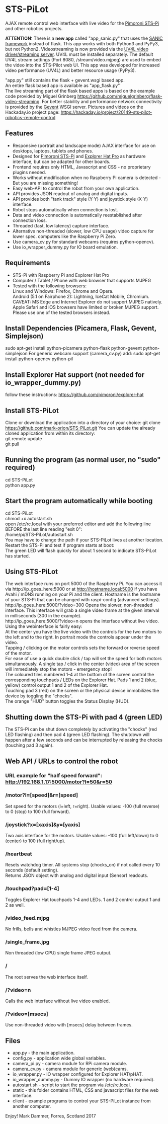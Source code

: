 # STS-PiLot
AJAX remote control web interface with live video for the [Pimoroni STS-Pi](https://shop.pimoroni.com/products/sts-pi) and other robotics projects.  
  
**ATTENTION:** There is a **new app** called "app_sanic.py" that uses the [SANIC framework](https://github.com/huge-success/sanic) instead of flask. This app works with both Python3 and PyPy3, but not Python2. Videostreaming is now provided via the [UV4L video driver/streaming server](https://www.linux-projects.org/uv4l/). UV4L must be installed separately. The default UV4L stream settings (Port 8080, /stream/video.mjpeg) are used to embed the video into the STS-Pilot web UI. This app was developed for increased video performance (UV4L) and better resource usage (PyPy3).  
  
"app.py" still contains the flask + gevent.wsgi based app.  
An entire flask based app is available as "app_flask.py"  
The live streaming part of the flask based apps is based on the example code provided by Miguel Grinberg https://github.com/miguelgrinberg/flask-video-streaming. For better stability and performance network connectivity is provided by the [Gevent](http://www.gevent.org) WSGI server.
Pictures and videos on the Hackaday.io project page: https://hackaday.io/project/20149-sts-pilot-robotics-remote-control

## Features
* Responsive (portrait and landscape mode) AJAX interface for use on desktops, laptops, tablets and phones.
* Designed for [Pimoroni STS-Pi](https://shop.pimoroni.com/products/sts-pi) and [Explorer Hat Pro](https://shop.pimoroni.com/products/explorer-hat) as hardware interface, but can be adapted for other boards.
* Frontend requires only HTML, Javascript and CSS - no proprietary plugins needed.
* Works without modification when no Raspberry Pi camera is detected - But you are missing something!
* Easy web-API to control the robot from your own application.
* API provides JSON readout of analog and digital inputs.
* API provides both "tank track" style (Y-Y) and joystick style (X-Y) interface.
* Robot stops automatically when connection is lost.
* Data and video connection is automatically reestablished after connection loss.
* Threaded (fast, low latency) capture interface.
* Alternative non-threaded (slower, low CPU usage) video capture for lower spec. computers like the Raspberry Pi Zero.
* Use camera_cv.py for standard webcams (requires python-opencv).
* Use io_wrapper_dummy.py for IO board emulation.

## Requirements
* STS-Pi with Raspberry Pi and Explorer Hat Pro
* Computer / Tablet / Phone with web browser that supports MJPEG
* Tested with the following browsers:  
Linux and Windows: Firefox, Chrome and Opera.  
Android (5.1 on Fairphone 2): Lightning, IceCat Mobile, Chromium.  
CAVEAT: MS Edge and Internet Explorer do not support MJPEG natively.  
Apple Safari and iOS browsers have limited or broken MJPEG support.  
Please use one of the tested browsers instead.

## Install Dependencies (Picamera, Flask, Gevent, Simplejson)
sudo apt-get install python-picamera python-flask python-gevent python-simplejson
For generic webcam support (camera_cv.py) add: sudo apt-get install python-opencv python-pil

## Install Explorer Hat support (not needed for io_wrapper_dummy.py)
follow these instructions: https://github.com/pimoroni/explorer-hat

## Install STS-PiLot
Clone or download the application into a directory of your choice:
git clone https://github.com/mark-orion/STS-PiLot.git
You can update the already cloned application from within its directory:  
git remote update  
git pull

## Running the program (as normal user, no "sudo" required)  
cd STS-PiLot  
python app.py  

## Start the program automatically while booting
cd STS-PiLot  
chmod +x autostart.sh  
open /etc/rc.local with your preferred editor and add the following line BEFORE the last line reading "exit 0":  
/home/pi/STS-PiLot/autostart.sh  
You may have to change the path if your STS-PiLot lives at another location.  
Restart the STS-Pi and test if program starts at boot:  
The green LED will flash quickly for about 1 second to indicate STS-PiLot has started.

## Using STS-PiLot
The web interface runs on port 5000 of the Raspberry Pi. You can access it via http://ip_goes_here:5000 or at http://hostname.local:5000 if you have Avahi / mDNS running on your Pi and the client. Hostname is the hostname of your STS-Pi that can be changed with raspi-config (advanced settings).  
http://ip_goes_here:5000/?video=300 Opens the slower, non-threaded interface. This interface will grab a single video frame at the given interval in milliseconds (300 in the example).  
http://ip_goes_here:5000/?video=n opens the interface without live video.  
Using the webinterface is fairly easy:  
At the center you have the live video with the controls for the two motors to the left and to the right. In portrait mode the controls appear under the video.  
Tapping / clicking on the motor controls sets the forward or reverse speed of the motor.  
For ease of use a quick double click / tap will set the speed for both motors simultaneously. A single tap / click in the center (video) area of the screen will immediately stop the motors - emergency stop!  
The coloured tiles numbered 1-4 at the bottom of the screen control the corrosponding touchpads / LEDs on the Explorer Hat.
Pads 1 and 2 (blue, yellow) control output 1 and 2 of the Explorer Hat.  
Touching pad 3 (red) on the screen or the physical device immobilizes the device by toggling the "chocks".  
The orange "HUD" button toggles the Status Display (HUD).

## Shutting down the STS-Pi with pad 4 (green LED)
The STS-Pi can be shut down completely by activating the "chocks" (red LED flashing) and then pad 4 (green LED flashing). The shutdown will happen after a few seconds and can be interrupted by releasing the chocks (touching pad 3 again).  

## Web API / URLs to control the robot

### URL example for "half speed forward": http://192.168.1.17:5000/motor?l=50&r=50

### /motor?l=[speed]&r=[speed]
Set speed for the motors (l=left, r=right). Usable values: -100 (full reverse) to 0 (stop) to 100 (full forward).

### /joystick?x=[xaxis]&y=[yaxis]
Two axis interface for the motors. Usable values: -100 (full left/down) to 0 (center) to 100 (full right/up).

### /heartbeat
Resets watchdog timer. All systems stop (chocks_on) if not called every 10 seconds (default setting).  
Returns JSON object with analog and digital input (Sensor) readouts.

### /touchpad?pad=[1-4]
Toggles Explorer Hat touchpads 1-4 and LEDs. 1 and 2 control output 1 and 2 as well.

### /video_feed.mjpg
No frills, bells and whistles MJPEG video feed from the camera.

### /single_frame.jpg
Non threaded (low CPU) single frame JPEG output.

### /
The root serves the web interface itself.

### /?video=n
Calls the web interface without live video enabled.

### /?video=[msecs]
Use non-threaded video with [msecs] delay between frames.

## Files
* app.py - the main application.
* config.py - application wide global variables.
* camera_pi.py - camera module for RPi camera module.
* camera_cv.py - camera module for generic (web)cams.
* io_wrapper.py - IO wrapper configured for Explorer HAT/pHAT.
* io_wrapper_dummy.py - Dummy IO wrapper (no hardware required).
* autostart.sh - script to start the program via /etc/rc.local.
* static - this folder contains HTML, CSS and javascript files for the web interface.
* client - example programs to control your STS-PiLot instance from another computer.

Enjoy! Mark Dammer, Forres, Scotland 2017
